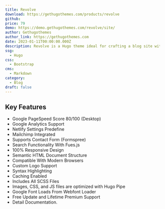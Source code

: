 ```yaml
---
title: Revolve
download: https://gethugothemes.com/products/revolve
github:
price: 79
demo: https://demo.gethugothemes.com/revolve/site/
author: Gethugothemes
author_link: https://gethugothemes.com
date: 2023-01-11T00:00:00.000Z
description: Revolve is a Hugo theme ideal for crafting a blog site with a lucrative color combination. It is perfect for professional photographers and journalists who want to showcase their work online.
ssg:
  - Hugo
css:
  - Bootstrap
cms:
  - Markdown
category:
  - Blog
draft: false
---
```


## Key Features

- Google PageSpeed Score 80/100 (Desktop)
- Google Analytics Support
- Netlify Settings Predefine
- Mailchimp Integrated
- Supports Contact Form (Formspree)
- Search Functionality With Fues.js
- 100% Responsive Design
- Semantic HTML Document Structure
- Compatible With Modern Browsers
- Custom Logo Support
- Syntax Highlighting
- Caching Enabled
- Includes All SCSS Files
- Images, CSS, and JS files are optimized with Hugo Pipe
- Google Font Loads From Webfont Loader
- Free Update and Lifetime Premium Support
- Detail Documentation.
